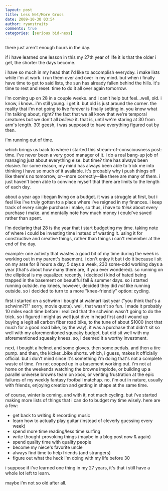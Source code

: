 ```yaml
---
layout: post
title: Less Net/More Gross
date: 2009-10-30 03:54
author: ryanstraits
comments: true
categories: [serious bid-ness]
---
```

<p>there just aren't enough hours in the day.</p>
<p>if i have learned one lesson in this my 27th year of life it is that the older i get, the shorter the days become.</p>
<p>i have so much in my head that i'd like to accomplish everyday. i make lists while i'm at work. i run them over and over in my mind. but when i finally have time to get to said lists, the sun has already fallen behind the hills. it's time to rest and reset. time to do it all over again tomorrow.</p>
<p>i'm coming up on 28 in a couple weeks. and i can't help but feel...well, old. i know, i know...i'm still young. i get it. but old is just around the corner.&nbsp;the reality that i'm not going to live forever is finally setting in. you know what i'm talking about, right? the fact that we all know that we're temporal creatures but we don't all <em>believe</em> it. that is, until we're staring at 30 from arm's length.&nbsp;30! geesh, i was supposed to have everything figured out by then.</p>
<p>i'm running out of time.</p>
<p>which brings us back to where i started this stream-of-consciousness post: time. i've never been a very good manager of it. i do a real bang-up job of managing just about everything else. but time? time has always been elusive. for some reason, my mind has always been able to trick me into thinking i have so much of it available. it's probably why i push things off like there's no tomorrow, or--more correctly--like there are many of them. i just haven't been able to convince myself that there are limits to the length of each day.</p>
<p>about a year ago i began living on a budget. it was a struggle at first, but i feel like i've truly gotten to a place where i've reigned in my finances. i keep track of every single purchase i make, so thus, i have to <em>think</em> about every purchase i make. and mentally note how much money i could've saved rather than spent.</p>
<p>i'm declaring that 28 is the year that i start budgeting my time. taking note of where i could be investing time instead of wasting it. using it for constructive and creative things, rather than things i can't remember at the end of the day.</p>
<p>example: one activity that wastes a good bit of my time during the week is working out in my parent's basement. i don't enjoy it but i do it because i sit on my arse for 8 hours a day, 5 days a week, 230 some-odd working days a year (that's about how many there are, if you ever wondered). so running on the elliptical is my equalizer. recently, i decided i kind of hated being trapped in the basement on beautiful fall &amp; summer days. so i started running outside. my knees, however, decided they did <em>not</em> like running outside. so i decided to turn to a more "knee-friendly" option:&nbsp;cycling.</p>
<p>first i started on a schwinn i bought at walmart last year ("you think that's a schwinn?!?" sorry, movie quote). well, that wasn't so fun. i made it probably 10 miles each time before i realized that the schwinn wasn't going to do the trick. so i figured i might as well just dive in head first and i wound up buying a legit all carbon fiber road bike, to the tune of about $1000 (not that much for a good road bike, by the way). it was a purchase that didn't sit so well with my aforementioned squeaky budget, but did sit well with my aforementioned squeaky knees. so, i deemed it a worthy investment.</p>
<p>next, i bought a helmet and some gloves. then some pedals. and then a tire pump. and then, the kicker...bike shorts. which, i guess, makes it officially official. but i don't mind since it's something i'm doing that's not a complete waste of time. i'm not cooped up in a basement working out. i'm not at home on the weekends watching the browns implode, or building up a parallel universe browns team on xbox, or venting frustration at the epic failures of my weekly fantasy football matchup. no, i'm out in nature, usually with friends, enjoying creation and getting in shape at the same time.</p>
<p>of course, winter is coming. and with it, not much cycling. but i've started making more lists of things that i can do to budget my time wisely. here are a few:</p>
<ul>
<li>get back to writing &amp; recording music</li>
<li>learn how to actually play guitar (instead of cleverly guessing every week)</li>
<li>spend more time reading/less time surfing</li>
<li>write thought-provoking things (maybe in a blog post now &amp; again)</li>
<li>spend quality time with quality people</li>
<li>become my niece's favorite uncle</li>
<li>always find time to help friends (and strangers)</li>
<li>figure out what the heck i'm doing with my life before 30</li>
</ul>
<p>i suppose&nbsp;if i've learned one thing in my 27 years, it's that i still have a whole lot left to learn.</p>
<p>maybe i'm not so old after all.</p>
<p>&nbsp;</p>

